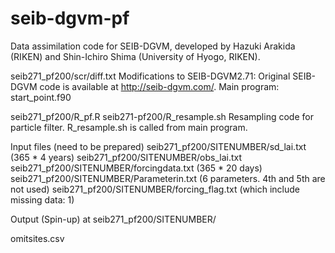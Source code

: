 # seib-dgvm-pf
Data assimilation code for SEIB-DGVM, developed by Hazuki Arakida (RIKEN) and Shin-Ichiro Shima (University of Hyogo, RIKEN).

seib271_pf200/scr/diff.txt
  Modifications to SEIB-DGVM2.71:
  Original SEIB-DGVM code is available at http://seib-dgvm.com/.
  Main program: start_point.f90 
             
seib271_pf200/R_pf.R
seib271-pf200/R_resample.sh
  Resampling code for particle filter. R_resample.sh is called from main program.

Input files (need to be prepared) 
  seib271_pf200/SITENUMBER/sd_lai.txt (365 * 4 years)
  seib271_pf200/SITENUMBER/obs_lai.txt
  seib271_pf200/SITENUMBER/forcingdata.txt (365 * 20 days)
  seib271_pf200/SITENUMBER/Parameterin.txt (6 parameters. 4th and 5th are not used)
  seib271_pf200/SITENUMBER/forcing_flag.txt (which include missing data: 1)

Output (Spin-up)
  at seib271_pf200/SITENUMBER/
  
omitsites.csv
